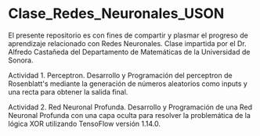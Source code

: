 # Clase_Redes_Neuronales_USON

El presente repositorio es con fines de compartir y plasmar el progreso de aprendizaje relacionado con Redes Neuronales. 
Clase impartida por el Dr. Alfredo Castañeda del Departamento de Matemáticas de la Universidad de Sonora.  

Actividad 1. Perceptron. 
Desarrollo y Programación del perceptron de Rosenblatt's mediante la generación de números aleatorios como inputs y una recta para obtener la salida final.

Actividad 2. Red Neuronal Profunda. 
Desarrollo y Programación de una Red Neuronal Profunda con una capa oculta para resolver la problemática de la lógica XOR utilizando TensoFlow versión 1.14.0.

